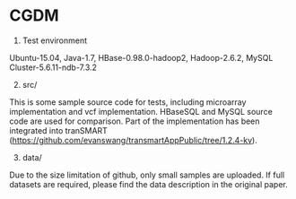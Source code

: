 # CGDM

1. Test environment

Ubuntu-15.04, Java-1.7, HBase-0.98.0-hadoop2, Hadoop-2.6.2, MySQL Cluster-5.6.11-ndb-7.3.2

2. src/

This is some sample source code for tests, including microarray implementation and vcf implementation. HBaseSQL and MySQL source code are used for comparison. Part of the implementation has been integrated into tranSMART (https://github.com/evanswang/transmartAppPublic/tree/1.2.4-kv).

3. data/

Due to the size limitation of github, only small samples are uploaded. If full datasets are required, please find the data description in the original paper.
